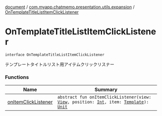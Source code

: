 [document](../../index.md) / [com.myapp.chatmemo.presentation.utils.expansion](../index.md) / [OnTemplateTitleListItemClickListener](./index.md)

# OnTemplateTitleListItemClickListener

`interface OnTemplateTitleListItemClickListener`

テンプレートタイトルリスト用アイテムクリックリスナー

### Functions

| Name | Summary |
|---|---|
| [onItemClickListener](on-item-click-listener.md) | `abstract fun onItemClickListener(view: `[`View`](https://developer.android.com/reference/android/view/View.html)`, position: `[`Int`](https://kotlinlang.org/api/latest/jvm/stdlib/kotlin/-int/index.html)`, item: `[`Template`](../../com.myapp.chatmemo.domain.model.entity/-template/index.md)`): `[`Unit`](https://kotlinlang.org/api/latest/jvm/stdlib/kotlin/-unit/index.html) |
